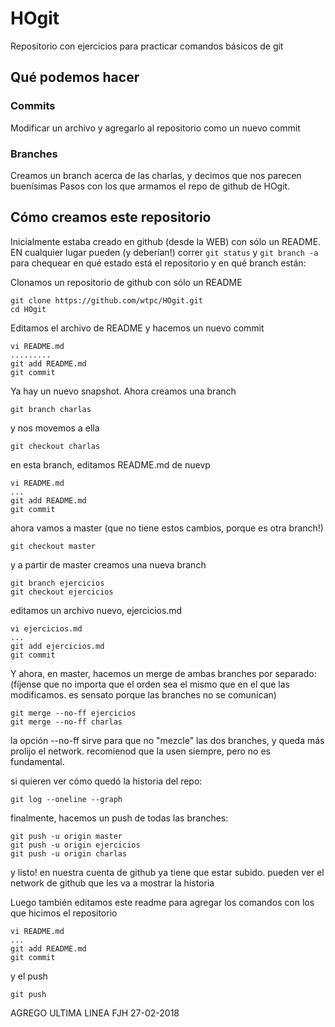 # HOgit
Repositorio con ejercicios para practicar comandos básicos de git

## Qué podemos hacer

### Commits
Modificar un archivo y agregarlo al repositorio como un nuevo commit

### Branches
Creamos un branch acerca de las charlas, y decimos que nos parecen buenísimas
Pasos con los que armamos el repo de github de HOgit.


## Cómo creamos este repositorio

Inicialmente estaba creado en github (desde la WEB) con 
sólo un README. EN cualquier lugar pueden (y deberían!)
correr `git status` y `git branch -a` para chequear
en qué estado está el repositorio y en qué branch están:


Clonamos un repositorio de github con sólo un README

```
git clone https://github.com/wtpc/HOgit.git
cd HOgit
```

Editamos el archivo de README y hacemos un nuevo commit

```
vi README.md
.........
git add README.md
git commit
```

Ya hay un nuevo snapshot. Ahora creamos una branch

```
git branch charlas
```

y nos movemos a ella

```
git checkout charlas
```

en esta branch, editamos README.md de nuevp

```
vi README.md
...
git add README.md
git commit
```

ahora vamos a master (que no tiene estos cambios, porque es otra branch!)

```
git checkout master
```

y a partir de master creamos una nueva branch

```
git branch ejercicios
git checkout ejercicios
```

editamos un archivo nuevo, ejercicios.md

```
vi ejercicios.md
...
git add ejercicios.md
git commit
```

Y ahora, en master, hacemos un merge de ambas branches por separado:
(fíjense que no importa que el orden sea el mismo que en el que 
las modificamos. es sensato porque las branches no se comunican)

```
git merge --no-ff ejercicios
git merge --no-ff charlas
```

la opción --no-ff sirve para que no "mezcle" las dos branches, y queda más prolijo el network. recomienod que la usen siempre, pero no es fundamental.

si quieren ver cómo quedó la historia del repo:

```
git log --oneline --graph
```

finalmente, hacemos un push de todas las branches:

```
git push -u origin master
git push -u origin ejercicios
git push -u origin charlas
```

y listo! en nuestra cuenta de github ya tiene que estar subido. pueden ver el network de github que les va a mostrar la historia

Luego también editamos este readme para agregar los comandos con los que hicimos el repositorio


```
vi README.md
...
git add README.md
git commit
```

y el push

```
git push
```

AGREGO ULTIMA LINEA FJH 27-02-2018
